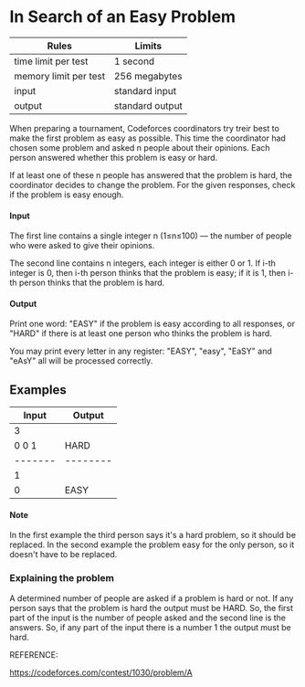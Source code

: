 # In Search of an Easy Problem

| Rules | Limits | 
|-------|--------|
| time limit per test | 1 second |
| memory limit per test | 256 megabytes |
| input | standard input |
| output | standard output | 

When preparing a tournament, Codeforces coordinators try treir best to make the first problem as easy as possible. This time the coordinator had chosen some problem and asked n people about their opinions. Each person answered whether this problem is easy or hard.

If at least one of these n people has answered that the problem is hard, the coordinator decides to change the problem. For the given responses, check if the problem is easy enough.

#### Input

The first line contains a single integer n
(1≤n≤100) — the number of people who were asked to give their opinions.

The second line contains n
integers, each integer is either 0 or 1. If i-th integer is 0, then i-th person thinks that the problem is easy; if it is 1, then i-th person thinks that the problem is hard.

#### Output

Print one word: "EASY" if the problem is easy according to all responses, or "HARD" if there is at least one person who thinks the problem is hard.

You may print every letter in any register: "EASY", "easy", "EaSY" and "eAsY" all will be processed correctly.

## Examples

| Input | Output | 
|-------|--------|
|3      |        |
|0 0 1  | HARD   |
|-------|--------|
|1      |        |   
|0      | EASY   |

#### Note

In the first example the third person says it's a hard problem, so it should be replaced.
In the second example the problem easy for the only person, so it doesn't have to be replaced.

### Explaining the problem

A determined number of people are asked if a problem is hard or not. If any person says that the problem
is hard the output must be HARD. So, the first part of the input is the number of people asked and
the second line is the answers. So, if any part of the input there is a number 1 the output must be hard.

REFERENCE:

https://codeforces.com/contest/1030/problem/A